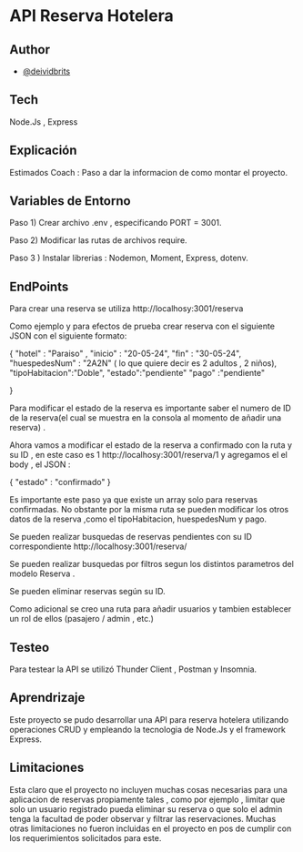 
# API Reserva Hotelera



## Author

- [@deividbrits](https://www.github.com/deividbrits)


## Tech 

Node.Js , Express 


## Explicación
Estimados Coach : 
Paso a dar la informacion de como montar el proyecto. 

## Variables de Entorno 
Paso 1) Crear archivo .env , especificando PORT = 3001. 

Paso 2) Modificar las rutas de archivos require.

Paso 3 ) Instalar librerias : Nodemon, Moment, Express, dotenv.


## EndPoints
Para crear una reserva se utiliza http://localhosy:3001/reserva

Como ejemplo y para efectos de prueba crear reserva con el siguiente JSON con el siguiente formato: 

{
 "hotel" : "Paraiso" ,
 "inicio" : "20-05-24", 
 "fin" : "30-05-24",
 "huespedesNum" : "2A2N" ( lo que quiere decir es 2 adultos , 2 niños),
 "tipoHabitacion":"Doble",
 "estado":"pendiente"
 "pago" :"pendiente"  

}


Para modificar el estado de la reserva es importante saber el numero de ID de la reserva(el cual se muestra en la consola al momento de añadir una reserva) .


Ahora vamos a modificar el estado de la reserva a confirmado con la ruta y su ID , en este caso es 1 http://localhosy:3001/reserva/1 y agregamos el el body , el JSON : 

{
    "estado" : "confirmado"
}

Es importante este paso ya que existe un array solo para reservas confirmadas. 
No obstante por la misma ruta se pueden modificar los otros datos de la reserva ,como el tipoHabitacion, huespedesNum y pago. 


Se pueden realizar busquedas de reservas pendientes con su ID correspondiente  http://localhosy:3001/reserva/

Se pueden realizar busquedas por filtros segun los distintos parametros del modelo Reserva . 

Se pueden eliminar reservas según su ID. 

Como adicional se creo una ruta para añadir usuarios y tambien establecer un rol de ellos (pasajero / admin , etc.)

## Testeo

Para testear la API se utilizó Thunder Client , Postman y Insomnia. 



## Aprendrizaje
Este proyecto se pudo desarrollar una API para reserva hotelera utilizando operaciones CRUD y empleando la tecnologia de Node.Js y el framework Express. 
## Limitaciones
Esta claro que el proyecto no incluyen muchas cosas necesarias para una aplicacion de reservas propiamente tales , como por ejemplo , limitar que solo un usuario registrado pueda eliminar su reserva o que solo el admin tenga la facultad de poder observar y filtrar las reservaciones. 
Muchas otras limitaciones no fueron incluidas en el proyecto en pos de cumplir con los requerimientos solicitados para este. 